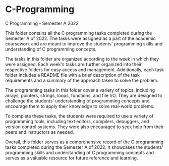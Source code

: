 # C-Programming
C Programming - Semester A 2022

This folder contains all the C programming tasks completed during the Semester A of 2022. The tasks were assigned as a part of the academic coursework and are meant to improve the students' programming skills and understanding of C programming concepts.

The tasks in this folder are organized according to the week in which they were assigned. Each week's tasks are further organized into their respective folders for easy access and management. Additionally, each task folder includes a README file with a brief description of the task requirements and a summary of the approach taken to solve the problem.

The programming tasks in this folder cover a variety of topics, including arrays, pointers, strings, loops, functions, and file I/O. They are designed to challenge the students' understanding of programming concepts and encourage them to apply their knowledge to solve real-world problems.

To complete these tasks, the students were required to use a variety of programming tools, including text editors, compilers, debuggers, and version control systems. They were also encouraged to seek help from their peers and instructors as needed.

Overall, this folder serves as a comprehensive record of the C programming tasks completed during the Semester A of 2022. It showcases the students' programming skills and understanding of C programming concepts and serves as a valuable resource for future reference and learning.
